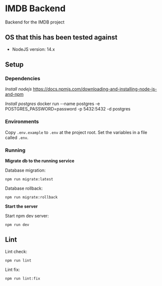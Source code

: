 # IMDB Backend

Backend for the IMDB project

## OS that this has been tested against

- NodeJS version: 14.x

## Setup

### Dependencies

_Install nodejs_
https://docs.npmjs.com/downloading-and-installing-node-js-and-npm

_Install postgres_
docker run --name postgres -e POSTGRES_PASSWORD=password -p 5432:5432 -d postgres

### Environments

Copy `.env.example` to `.env` at the project root.
Set the variables in a file called `.env`.

### Running

**Migrate db to the running service**

  Database migration:
  ```
  npm run migrate:latest
  ```
  
  Database rollback:
   ```
  npm run migrate:rollback
  ```
  

**Start the server**

Start npm dev server:
```
npm run dev
```

## Lint

Lint check:
```
npm run lint
```

Lint fix:
```
npm run lint:fix
```
